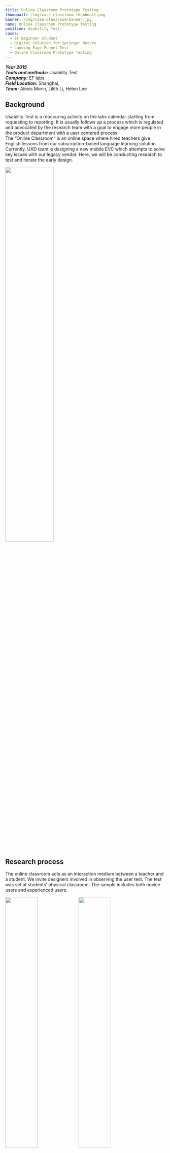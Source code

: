 ```yaml
---
title: Online Classroom Prototype Testing
thumbnail: /img/case-classroom-thumbnail.png
banner: /img/case-classroom-banner.jpg
name: Online Classroom Prototype Testing
position: Usability Test.
cases:
  - EF Beginner Student
  - Digital Solution for Springer Nature
  - Landing Page Funnel Test
  - Online Classroom Prototype Testing
---
```

***Year 2015*** \
***Tools and methods:*** Usability Test \
***Company:*** EF labs\
***Field Location:*** Shanghai,\
***Team:*** Alexis Morin, Lilith Li, Helen Lee

## Background

Usability Test is a reoccuring activity on the labs calendar starting from requesting to reporting. It is usually follows up a process which is regulated and advocated by the research team with a goal to engage more people in the product department with a user centered process.\
The “Online Classroom” is an online space where hired teachers give English lessons from our subscription-based language learning solution. Currently, UXD team is designing a new mobile EVC which attempts to solve key issues with our legacy vendor. Here, we will be conducting research to test and iterate the early design.

<img src="/img/case-classroom-9.jpg" style="width:55%" index="" />

## Research process

The online classroom acts as an interaction medium between a teacher and a student. We invite designers involved in observing the user test. The test was set at students’ physical classroom. The sample includes both novice users and experienced users.

<img src="/img/case-classroom-2.jpg" style="width:45%" index="1" />

<img src="/img/case-classroom-3.jpg" style="width:45%" index="2" />

One of the testing hypothesis is whether or not students like to hide the panels by default or not where they use all the icons. By testing this prototype, we have identified key scenarios of interaction with tools in an online class and how it will impact experience from both students’ side and teachers’ side.

<img src="/img/case-classroom-8.jpg" style="width:45%" index="1" />

<img src="/img/case-classroom-10.jpg" style="width:45%" index="2" />

<img src="/img/case-classroom-7.jpg" style="width:50%" index="1" />

<img src="/img/case-classroom-6.jpg" style="width:30%" index="2" />

Issue list and action plan were summerized based on group discussion with PO and UX designers.

<img src="/img/case-classroom-4.jpg" style="width:34%" index="1" />

<img src="/img/case-classroom-1.jpg" style="width:25.2%" index="2" />